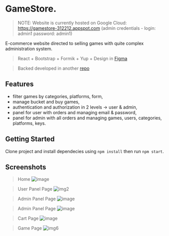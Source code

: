 # GameStore.
> NOTE: Website is currently hosted on Google Cloud: https://gamestore-312212.appspot.com (admin credentials - login: admin1 password: admin1)

E-commerce website directed to selling games with quite complex administration system.

> React + Bootstrap + Formik + Yup + Design in [Figma](https://www.figma.com/file/KfGp9R4EPAuza4mP0AGZw0/AGH-DB-project%3A-Shop-with-games?node-id=6%3A567)

> Backed developed in another [repo](https://github.com/Matt444/GameStore--backend)

## Features
- filter games by categories, platforms, form,
- manage bucket and buy games,
- authentication and authorization in 2 levels -> user & admin,
- panel for user with  orders and managing email & password,
- panel for admin with all orders and managing games, users, categories, platforms, keys.

## Getting Started

Clone project and install dependecies using `npm install` then run `npm start`.

## Screenshots
> Home
![image](https://user-images.githubusercontent.com/64275057/111546638-4518a380-8778-11eb-901b-db8a95ea12fa.png)

> User Panel Page
![img2](https://github.com/Matt444/store-frontend/blob/master/screenshots/2.png)

> Admin Panel Page
![image](https://user-images.githubusercontent.com/64275057/111547909-29ae9800-877a-11eb-820b-1d076eb344d1.png)

> Admin Panel Page
![image](https://user-images.githubusercontent.com/64275057/111547177-0e8f5880-8779-11eb-948f-dba1da68ece1.png)

> Cart Page
![image](https://user-images.githubusercontent.com/64275057/111546933-b35d6600-8778-11eb-9432-79937ba6d3c9.png)

> Game Page
![img6](https://github.com/Matt444/store-frontend/blob/master/screenshots/6.png)
